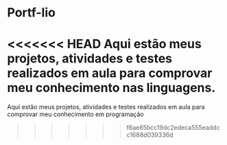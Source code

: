 # Portf-lio
<<<<<<< HEAD
Aqui estão meus projetos, atividades e testes realizados em aula para comprovar meu conhecimento nas linguagens.
=======
Aqui estão meus projetos, atividades e testes realizados em aula para comprovar meu conhecimento em programação
>>>>>>> f6ae85bcc19dc2edeca555eaddcc1688d039336d
